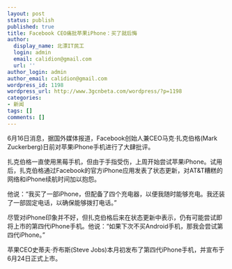 ```yaml
---
layout: post
status: publish
published: true
title: Facebook CEO痛批苹果iPhone：买了就后悔
author:
  display_name: 北漂IT民工
  login: admin
  email: calidion@gmail.com
  url: ''
author_login: admin
author_email: calidion@gmail.com
wordpress_id: 1198
wordpress_url: http://www.3gcnbeta.com/wordpress/?p=1198
categories:
- 新闻
tags: []
comments: []
---
```

<p>6月16日消息，据国外媒体报道，Facebook创始人兼CEO马克&middot;扎克伯格(Mark Zuckerberg)日前对苹果iPhone手机进行了大肆批评。</p>
<p>扎克伯格一直使用黑莓手机，但由于手指受伤，上周开始尝试苹果iPhone。试用后，扎克伯格通过Facebook的官方iPhone应用发表了状态更新，对AT&amp;T糟糕的网络和iPhone续航时间加以抱怨。</p>
<p>他说：&ldquo;我买了一部iPhone，但配备了四个充电器，以便我随时能够充电。我还装了一部固定电话，以确保能够拨打电话。&rdquo;</p>
<p>尽管对iPhone印象并不好，但扎克伯格后来在状态更新中表示，仍有可能尝试即将上市的第四代iPhone手机。他说：&ldquo;如果下次不买Android手机，那我会尝试第四代iPhone。&rdquo;</p>
<p>苹果CEO史蒂夫&middot;乔布斯(Steve Jobs)本月初发布了第四代iPhone手机，并宣布于6月24日正式上市。</p>
